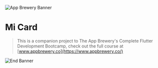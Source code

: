 ![App Brewery Banner](https://github.com/londonappbrewery/Images/blob/master/AppBreweryBanner.png)

# Mi Card





>This is a companion project to The App Brewery's Complete Flutter Development Bootcamp, check out the full course at [www.appbrewery.co](https://www.appbrewery.co/)

![End Banner](https://github.com/londonappbrewery/Images/blob/master/readme-end-banner.png)
